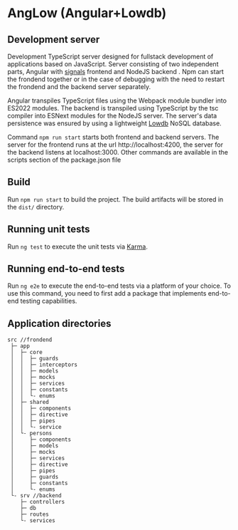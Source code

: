 # AngLow (Angular+Lowdb)

## Development server
Development TypeScript server designed for fullstack development of applications based on JavaScript. Server consisting of two independent parts, Angular with  [signals](https://angular.io/guide/signals#angular-signals) frontend and NodeJS backend . Npm can start the frondend together or in the case of debugging with the need to restart the frondend and the backend server separately.

Angular transpiles TypeScript files using the Webpack module bundler into ES2022 modules. The backend is transpiled using TypeScript by the tsc compiler into ESNext modules for the NodeJS server. The server's data persistence was ensured by using a lightweight [Lowdb](https://github.com/typicode/lowdb) NoSQL database.

Command `npm run start` starts both frontend and backend servers. The server for the frontend runs at the url http://localhost:4200, the server for the backend listens at localhost:3000. Other commands are available in the scripts section of the package.json file


## Build

Run `npm run start` to build the project. The build artifacts will be stored in the `dist/` directory.

## Running unit tests

Run `ng test` to execute the unit tests via [Karma](https://karma-runner.github.io).

## Running end-to-end tests

Run `ng e2e` to execute the end-to-end tests via a platform of your choice. To use this command, you need to first add a package that implements end-to-end testing capabilities.

## Application directories
```
src //frondend
 ├─ app 
 │  ├─ core 
 │  │  ├─ guards
 │  │  ├─ interceptors
 │  │  ├─ models
 │  │  ├─ mocks
 │  │  ├─ services
 │  │  ├─ constants
 │  │  └- enums
 │  ├─ shared 
 │  │  ├─ components
 │  │  ├─ directive
 │  │  ├─ pipes
 │  │  └- service
 │  └- persons 
 │     ├─ components
 │     ├─ models
 │     ├─ mocks
 │     ├─ services
 │     ├─ directive
 │     ├─ pipes
 │     ├─ guards
 │     ├─ constants
 │     └- enums
 └- srv //backend
    ├─ controllers 
    ├─ db 
    ├─ routes 
    └- services 

```
